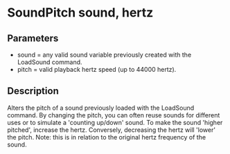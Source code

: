# SoundPitch sound, hertz

## Parameters

- sound = any valid sound variable previously created with the LoadSound  command.- pitch = valid playback hertz speed (up to 44000 hertz).

## Description

Alters the pitch of a sound previously loaded with the LoadSound command. By changing the pitch, you can  often reuse sounds for different uses or to simulate a 'counting up/down' sound.  To make the sound 'higher pitched', increase the hertz. Conversely, decreasing the hertz will 'lower' the pitch. Note: this is in relation to the original hertz frequency of the sound.
